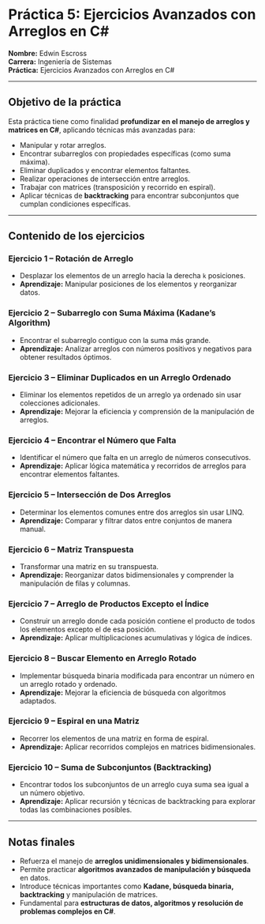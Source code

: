 # Práctica 5: Ejercicios Avanzados con Arreglos en C#

**Nombre:** Edwin Escross  
**Carrera:** Ingeniería de Sistemas  
**Práctica:** Ejercicios Avanzados con Arreglos en C#

---

##  Objetivo de la práctica

Esta práctica tiene como finalidad **profundizar en el manejo de arreglos y matrices en C#**, aplicando técnicas más avanzadas para:

- Manipular y rotar arreglos.  
- Encontrar subarreglos con propiedades específicas (como suma máxima).  
- Eliminar duplicados y encontrar elementos faltantes.  
- Realizar operaciones de intersección entre arreglos.  
- Trabajar con matrices (transposición y recorrido en espiral).  
- Aplicar técnicas de **backtracking** para encontrar subconjuntos que cumplan condiciones específicas.  

---

## Contenido de los ejercicios

### **Ejercicio 1 – Rotación de Arreglo**
- Desplazar los elementos de un arreglo hacia la derecha `k` posiciones.  
- **Aprendizaje:** Manipular posiciones de los elementos y reorganizar datos.

### **Ejercicio 2 – Subarreglo con Suma Máxima (Kadane’s Algorithm)**
- Encontrar el subarreglo contiguo con la suma más grande.  
- **Aprendizaje:** Analizar arreglos con números positivos y negativos para obtener resultados óptimos.

### **Ejercicio 3 – Eliminar Duplicados en un Arreglo Ordenado**
- Eliminar los elementos repetidos de un arreglo ya ordenado sin usar colecciones adicionales.  
- **Aprendizaje:** Mejorar la eficiencia y comprensión de la manipulación de arreglos.

### **Ejercicio 4 – Encontrar el Número que Falta**
- Identificar el número que falta en un arreglo de números consecutivos.  
- **Aprendizaje:** Aplicar lógica matemática y recorridos de arreglos para encontrar elementos faltantes.

### **Ejercicio 5 – Intersección de Dos Arreglos**
- Determinar los elementos comunes entre dos arreglos sin usar LINQ.  
- **Aprendizaje:** Comparar y filtrar datos entre conjuntos de manera manual.

### **Ejercicio 6 – Matriz Transpuesta**
- Transformar una matriz en su transpuesta.  
- **Aprendizaje:** Reorganizar datos bidimensionales y comprender la manipulación de filas y columnas.

### **Ejercicio 7 – Arreglo de Productos Excepto el Índice**
- Construir un arreglo donde cada posición contiene el producto de todos los elementos excepto el de esa posición.  
- **Aprendizaje:** Aplicar multiplicaciones acumulativas y lógica de índices.

### **Ejercicio 8 – Buscar Elemento en Arreglo Rotado**
- Implementar búsqueda binaria modificada para encontrar un número en un arreglo rotado y ordenado.  
- **Aprendizaje:** Mejorar la eficiencia de búsqueda con algoritmos adaptados.

### **Ejercicio 9 – Espiral en una Matriz**
- Recorrer los elementos de una matriz en forma de espiral.  
- **Aprendizaje:** Aplicar recorridos complejos en matrices bidimensionales.

### **Ejercicio 10 – Suma de Subconjuntos (Backtracking)**
- Encontrar todos los subconjuntos de un arreglo cuya suma sea igual a un número objetivo.  
- **Aprendizaje:** Aplicar recursión y técnicas de backtracking para explorar todas las combinaciones posibles.

---

##  Notas finales

- Refuerza el manejo de **arreglos unidimensionales y bidimensionales**.  
- Permite practicar **algoritmos avanzados de manipulación y búsqueda** en datos.  
- Introduce técnicas importantes como **Kadane, búsqueda binaria, backtracking** y manipulación de matrices.  
- Fundamental para **estructuras de datos, algoritmos y resolución de problemas complejos en C#**.
